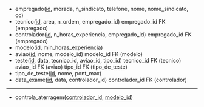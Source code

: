 - empregado(<u>id</u>, morada, n_sindicato, telefone, nome, nome_sindicato, cc)
- tecnico(<u>id</u>, area, n_ordem, empregado_id) empregado_id FK (empregado)
- controlador(<u>id</u>, n_horas_experiencia, empregado_id) empregado_id FK (empregado)
- modelo(<u>id</u>, min_horas_experiencia)
- aviao(<u>id</u>, nome, modelo_id) modelo_id FK (modelo)
- teste(<u>id</u>, data, tecnico_id, aviao_id, tipo_id) tecnico_id FK (tecnico) aviao_id FK (aviao) tipo_id FK (tipo_de_teste)
- tipo_de_teste(<u>id</u>, nome, pont_max)
- data_exame(<u>id</u>, data, controlador_id) controlador_id FK (controlador)

---

- controla_aterragem(<u>controlador_id</u>, <u>modelo_id</u>)
